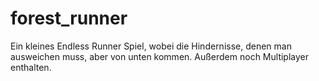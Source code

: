 # forest_runner

Ein kleines Endless Runner Spiel, wobei die Hindernisse, denen man ausweichen muss, aber von unten kommen.
Außerdem noch Multiplayer enthalten.
